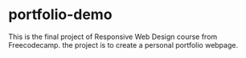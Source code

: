 # portfolio-demo
This is the final project of Responsive Web Design course from Freecodecamp. the project is to create a personal portfolio webpage.
